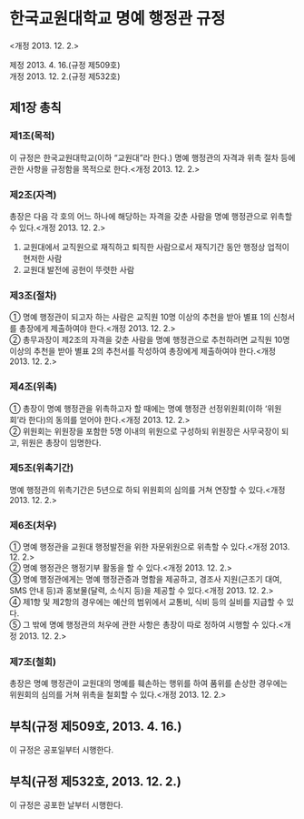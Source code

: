 # 한국교원대학교 명예 행정관 규정

<개정 2013. 12. 2.>

제정 2013. 4. 16.(규정 제509호)  
개정 2013. 12. 2.(규정 제532호)

## 제1장 총칙

### 제1조(목적)

이 규정은 한국교원대학교(이하 “교원대”라 한다.) 명예 행정관의 자격과 위촉 절차 등에 관한 사항을 규정함을 목적으로 한다.<개정 2013. 12. 2.>

### 제2조(자격)

총장은 다음 각 호의 어느 하나에 해당하는 자격을 갖춘 사람을 명예 행정관으로 위촉할 수 있다.<개정 2013. 12. 2.>

1. 교원대에서 교직원으로 재직하고 퇴직한 사람으로서 재직기간 동안 행정상 업적이 현저한 사람
2. 교원대 발전에 공헌이 뚜렷한 사람

### 제3조(절차)

① 명예 행정관이 되고자 하는 사람은 교직원 10명 이상의 추천을 받아 별표 1의 신청서를 총장에게 제출하여야 한다.<개정 2013. 12. 2.>  
② 총무과장이 제2조의 자격을 갖춘 사람을 명예 행정관으로 추천하려면 교직원 10명 이상의 추천을 받아 별표 2의 추천서를 작성하여 총장에게 제출하여야 한다.<개정 2013. 12. 2.>

### 제4조(위촉)

① 총장이 명예 행정관을 위촉하고자 할 때에는 명예 행정관 선정위원회(이하 ‘위원회’라 한다)의 동의를 얻어야 한다.<개정 2013. 12. 2.>  
② 위원회는 위원장을 포함한 5명 이내의 위원으로 구성하되 위원장은 사무국장이 되고, 위원은 총장이 임명한다.

### 제5조(위촉기간)

명예 행정관의 위촉기간은 5년으로 하되 위원회의 심의를 거쳐 연장할 수 있다.<개정 2013. 12. 2.>

### 제6조(처우)

① 명예 행정관을 교원대 행정발전을 위한 자문위원으로 위촉할 수 있다.<개정 2013. 12. 2.>  
② 명예 행정관은 행정기부 활동을 할 수 있다.<개정 2013. 12. 2.>  
③ 명예 행정관에게는 명예 행정관증과 명함을 제공하고, 경조사 지원(근조기 대여, SMS 안내 등)과 홍보물(달력, 소식지 등)을 제공할 수 있다.<개정 2013. 12. 2.>  
④ 제1항 및 제2항의 경우에는 예산의 범위에서 교통비, 식비 등의 실비를 지급할 수 있다.  
⑤ 그 밖에 명예 행정관의 처우에 관한 사항은 총장이 따로 정하여 시행할 수 있다.<개정 2013. 12. 2.>

### 제7조(철회)

총장은 명예 행정관이 교원대의 명예를 훼손하는 행위를 하여 품위를 손상한 경우에는 위원회의 심의를 거쳐 위촉을 철회할 수 있다.<개정 2013. 12. 2.>

## 부칙(규정 제509호, 2013. 4. 16.)

이 규정은 공포일부터 시행한다.

## 부칙(규정 제532호, 2013. 12. 2.)

이 규정은 공포한 날부터 시행한다.
